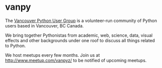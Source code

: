 # vanpy

The [Vancouver Python User Group](http://www.meetup.com/vanpyz/) is a
volunteer-run community of Python users based in Vancouver, BC Canada.

We bring together Pythonistas from academic, web, science, data, visual effects
and other backgrounds under one roof to discuss all things related to Python.

We host meetups every few months. Join us at http://www.meetup.com/vanpyz/ to
be notified of upcoming meetups.
